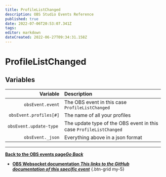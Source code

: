 ```yaml
---
title: ProfileListChanged
description: OBS Studio Events Reference
published: true
date: 2022-07-06T20:53:07.341Z
tags:
editor: markdown
dateCreated: 2022-06-27T09:34:31.158Z
---
```


# ProfileListChanged

## Variables

| Variable | Description |
|---------:|:------------|
| `obsEvent.event` | The OBS event in this case `ProfileListChanged`
| `obsEvent.profiles[#]` | The name of all your profiles
| `obsEvent.update-type	` | The update type of the OBS event in this case `ProfileListChanged`
| `obsEvent._json` | Everything above in a json format
---

 [<i class="mdi mdi-chevron-left"></i>**Back to the OBS events page*Go Back***](/en/Broadcasters/OBS/Events)
- [<i class="mdi mdi-github"></i> **OBS Websocket documentation *This links to the GitHub documentation of this specific event***](https://github.com/obsproject/obs-websocket/blob/4.x-current/docs/generated/protocol.md#profilelistchanged)
{.btn-grid my-5}
